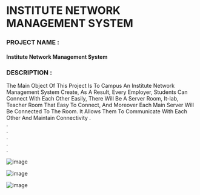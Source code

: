 
# INSTITUTE NETWORK MANAGEMENT SYSTEM
<h3> PROJECT NAME : </h3> <h4> Institute Network Management System </h4>
<h3>DESCRIPTION : </h3>The Main Object Of This Project Is To Campus An Institute Network
Management System Create, As A Result, Every Employer, Students Can Connect With Each
Other Easily, There Will Be A Server Room, It-lab, Teacher Room That Easy To Connect, And
Moreover Each Main Server Will Be Connected To The Room. It Allows Them To Communicate
With Each Other And Maintain Connectivity
.<br>
.<br>
.<br>
.<br>
.<br>
.<br>

![image](https://user-images.githubusercontent.com/44496738/164977850-b3ae7ee1-e797-4008-85b5-f7fa86da1bfe.png)

![image](https://user-images.githubusercontent.com/44496738/164977881-4fe4ddf6-41a7-467f-a0f8-b030d48f1558.png)

![image](https://user-images.githubusercontent.com/44496738/164977897-5b57195a-07fe-4595-b080-da10e6c2fdce.png)
